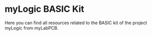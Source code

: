 # myLogic BASIC Kit
Here you can find all resources related to the BASIC kit of the project myLogic from myLabPCB.